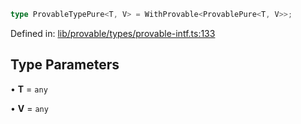 ```ts
type ProvableTypePure<T, V> = WithProvable<ProvablePure<T, V>>;
```

Defined in: [lib/provable/types/provable-intf.ts:133](https://github.com/o1-labs/o1js/blob/89b7d1522af805d6d4c45a96d7a9cbc29a457aec/src/lib/provable/types/provable-intf.ts#L133)

## Type Parameters

• **T** = `any`

• **V** = `any`
